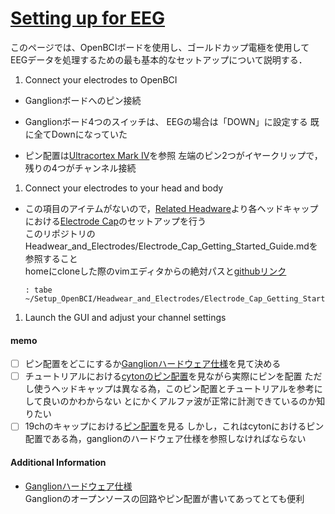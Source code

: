 # [Setting up for EEG](https://docs.openbci.com/GettingStarted/Biosensing-Setups/EEGSetup/)  
  
このページでは、OpenBCIボードを使用し、ゴールドカップ電極を使用してEEGデータを処理するための最も基本的なセットアップについて説明する．  
  
  
1. Connect your electrodes to OpenBCI  
  
* Ganglionボードへのピン接続  
	  
* Ganglionボード4つのスイッチは、 EEGの場合は「DOWN」に設定する
	既に全てDownになっていた
* ピン配置は[Ultracortex Mark IV](https://docs.openbci.com/AddOns/Headwear/MarkIV/#ganglion-board-setup)を参照
	左端のピン2つがイヤークリップで，残りの4つがチャンネル接続
	
  
  
1. Connect your electrodes to your head and body   
  
* この項目のアイテムがないので，[Related Headware](https://docs.openbci.com/GettingStarted/Biosensing-Setups/EEGSetup/#related-headware)より各ヘッドキャップにおける[Electrode Cap](https://docs.openbci.com/AddOns/Headwear/ElectrodeCap/)のセットアップを行う  
	このリポジトリのHeadwear_and_Electrodes/Electrode_Cap_Getting_Started_Guide.mdを参照すること  
	homeにcloneした際のvimエディタからの絶対パスと[githubリンク](https://github.com/keito1029/Setup_OpenBCI/blob/master/Headwear_and_Electrodes/Electrode_Cap_Getting_Started_Guide.md)  
	```  
	: tabe ~/Setup_OpenBCI/Headwear_and_Electrodes/Electrode_Cap_Getting_Started_Guide.md  
	```  
1. Launch the GUI and adjust your channel settings  
  
  
  
  
#### memo      
    
-[ ] ピン配置をどこにするか[Ganglionハードウェア仕様](https://docs.openbci.com/Ganglion/GanglionSpecs/#inverting-input-select-switches)を見て決める      
-[ ] チュートリアルにおける[cytonのピン配置](https://docs.openbci.com/GettingStarted/Biosensing-Setups/EEGSetup/#1-connect-your-electrodes-to-openbci)を見ながら実際にピンを配置 ただし使うヘッドキャップは異なる為，このピン配置とチュートリアルを参考にして良いのかわからない とにかくアルファ波が正常に計測できているのか知りたい
-[ ] 19chのキャップにおける[ピン配置](https://docs.openbci.com/AddOns/Headwear/ElectrodeCap/)を見る しかし，これはcytonにおけるピン配置である為，ganglionのハードウェア仕様を参照しなければならない
     
#### Additional Information    
    
* [Ganglionハードウェア仕様](https://docs.openbci.com/Ganglion/GanglionSpecs/#inverting-input-select-switches)     
	Ganglionのオープンソースの回路やピン配置が書いてあってとても便利
  

